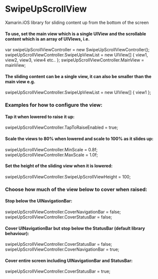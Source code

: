 # SwipeUpScrollView
Xamarin.iOS library for sliding content up from the bottom of the screen

#### To use, set the main view which is a single UIView and the scrollable content which is an array of UIVIews, i.e.

var swipeUpScrollViewController = new SwipeUpScrollViewController();
swipeUpScrollViewController.SwipeUpViewList = new UIView[] { view1, view2, view3, view4 etc.. };
swipeUpScrollViewController.MainView = mainView;

#### The sliding content can be a single view, it can also be smaller than the main view e.g.

swipeUpScrollViewController.SwipeUpViewList = new UIView[] { view1 };

### Examples for how to configure the view:

#### Tap it when lowered to raise it up:

swipeUpScrollViewController.TapToRaiseEnabled = true;

#### Scale the views to 80% when lowered and scale to 100% as it slides up:

swipeUpScrollViewController.MinScale = 0.8f;
swipeUpScrollViewController.MaxScale = 1.0f;

#### Set the height of the sliding view when it is lowered:

swipeUpScrollViewController.SwipeUpScrollViewHeight = 100;

### Choose how much of the view below to cover when raised:

#### Stop below the UINavigationBar:

swipeUpScrollViewController.CoverNavigationBar = false;
swipeUpScrollViewController.CoverStatusBar = false;

#### Cover UINavigationBar but stop below the StatusBar (default library behaviour):

swipeUpScrollViewController.CoverStatusBar = false;
swipeUpScrollViewController.CoverNavigationBar = true;

#### Cover entire screen including UINavigationBar and StatusBar:

swipeUpScrollViewController.CoverStatusBar = true;
